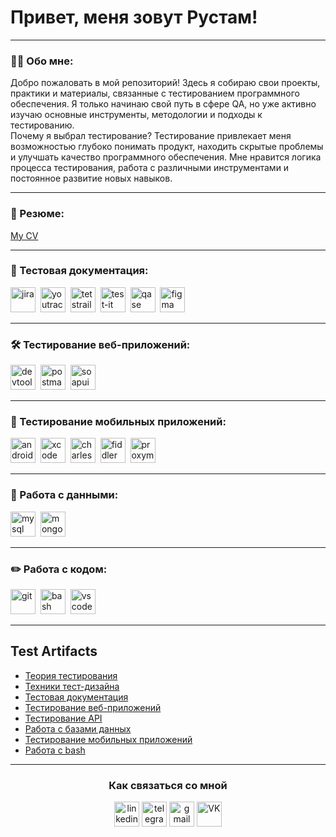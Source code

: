 # Привет, меня зовут Рустам!

---

### 👨‍💻 Обо мне:

Добро пожаловать в мой репозиторий! Здесь я собираю свои проекты, практики и материалы, связанные с тестированием программного обеспечения. Я только начинаю свой путь в сфере QA, но уже активно изучаю основные инструменты, методологии и подходы к тестированию.  
Почему я выбрал тестирование?
Тестирование привлекает меня возможностью глубоко понимать продукт, находить скрытые проблемы и улучшать качество программного обеспечения. Мне нравится логика процесса тестирования, работа с различными инструментами и постоянное развитие новых навыков.

---

### 📝 Резюме:
  <a href="[https://disk.yandex.ru/i/WmKSV1b3wUgTYw](https://disk.yandex.ru/i/TzNIopaxOa6pVQ)">My CV</a>  </li>

---

### 📁 Тестовая документация: 

<div>
  <img src="https://cdn.jsdelivr.net/gh/devicons/devicon/icons/jira/jira-original.svg" title="jira" alt="jira" width="40" height="40"/>&nbsp
  <img src="https://upload.wikimedia.org/wikipedia/commons/thumb/8/8d/YouTrack_Icon.svg/1024px-YouTrack_Icon.svg.png?20200803082248" title="youtrack" alt="youtrack" width="40" height="40"/>&nbsp
  <img src="https://codahosted.io/packs/21236/unversioned/assets/LOGO/ba1091c59bab89cd2fd0f289622731fe16113d7b00905abe64759c313a4b73b76c1b0426076ed76cb74752234c734131df46992d5b8b48fc13e264240e4f7119f736cfeb64df36ded54b5cbf6198b9cadedf18dd0cac5c7dbcd16e6336c29363cd1292ba" title="testrail" alt="tetstrail" width="40" height="40"/>&nbsp
  <img src="https://docs.testit.software/images/testit_logo_icon_blue.png" title="test-it" alt="test-it" width="40" height="40"/>&nbsp
  <img src="https://luna1.co/eb0187.png" title="qase" alt="qase" width="40" height="40"/>&nbsp
  <img src="https://cdn.jsdelivr.net/gh/devicons/devicon/icons/figma/figma-original.svg" title="figma" alt="figma" width="40" height="40"/>&nbsp
</div>

---

### 🛠 Тестирование веб-приложений:

<div>
  <img src="https://d33wubrfki0l68.cloudfront.net/38b5c953a4667366685d55db55d057c86db1fc54/a0fdc/static/acae6b24d940347661ca901ea07f47c1/chrome-dev-logo-icon.png" title="devtools" alt="devtools" width="40" height="40"/>&nbsp
  <img src="https://uxwing.com/wp-content/themes/uxwing/download/brands-and-social-media/postman-icon.png" title="postman" alt="postman" width="40" height="40"/>&nbsp
  <img src="https://static0.smartbear.co/smartbearbrand/media/images/home/soapui-icon.svg" title="soapui" alt="soapui" width="40" height="40"/>&nbsp
</div>

---

### 📱 Тестирование мобильных приложений:

<div>
  <img src="https://cdn.jsdelivr.net/gh/devicons/devicon/icons/androidstudio/androidstudio-original.svg" title="android-studio" alt="android-studio" width="40" height="40"/>&nbsp
  <img src="https://cdn.jsdelivr.net/gh/devicons/devicon/icons/xcode/xcode-original.svg" title="xcode" alt="xcode" width="40" height="40"/>&nbsp
  <img src="https://user-images.githubusercontent.com/15472/41327135-e4bf090c-6eca-11e8-9b76-032e8e2b0707.png" title="charles-proxy" alt="charles-proxy" width="40" height="40"/>&nbsp
  <img src="https://www.megaleechers.com/storage/Fiddler-Everywhere-Icon.png" title="fiddler" alt="fiddler" width="40" height="40"/>&nbsp
  <img src="https://s3.amazonaws.com/s3.roaringapps.com/assets/icons/1605177784429-Proxyman.png" title="proxyman" alt="proxyman" width="40" height="40"/>&nbsp
</div>


---

### 💾 Работа с данными:

<div>
  <img src="https://cdn.jsdelivr.net/gh/devicons/devicon/icons/mysql/mysql-original.svg" title="mysql" alt="mysql" width="40" height="40"/>&nbsp
  <img src="https://cdn.jsdelivr.net/gh/devicons/devicon/icons/mongodb/mongodb-original.svg" title="mongodb" alt="mongodb" width="40" height="40"/>&nbsp
</div>

---

### ✏️ Работа с кодом:

<div>
  <img src="https://cdn.jsdelivr.net/gh/devicons/devicon/icons/git/git-original.svg" title="git" alt="git" width="40" height="40"/>&nbsp
  <img src="https://upload.wikimedia.org/wikipedia/commons/thumb/4/4b/Bash_Logo_Colored.svg/1024px-Bash_Logo_Colored.svg.png?20180723054350" title="bash" alt="bash" width="40" height="40"/>&nbsp
  <img src="https://cdn.jsdelivr.net/gh/devicons/devicon/icons/vscode/vscode-original.svg" title="vscode" alt="vscode" width="40" height="40"/>&nbsp
  
</div>

---

</p>
<h2>Test Artifacts </h2>
<p> 
 <ul>
  <li>  <a href="https://github.com/Sayrus444/Theory">Теория тестирования</a>  </li>
<li>  <a href="https://github.com/Sayrus444/Design">Техники тест-дизайна</a>  </li>
<li>  <a href="https://github.com/Sayrus444/Docs"> Тестовая документация </a>   </li>
<li> <a href="https://github.com/Sayrus444/Web">Тестирование веб-приложений</a>   </li>
<li>  <a href="https://github.com/Sayrus444/API">Тестирование API</a>  </li>
<li>  <a href="https://github.com/Sayrus444/Database"> Работа с базами данных</a>   </li>
<li> <a href="https://github.com/Sayrus444/Mobile">Тестирование мобильных приложений</a>  </li>
<li> <a href="https://github.com/Sayrus444/git_bash"> Работа с bash </a>  </li>
</ul>

---

</p>
<h3 align="center"> Как связаться со мной </h3>
<p align="center">
<a href= "mailto:say.rus44@mail.ru"><img src="https://play-lh.googleusercontent.com/yVc-bdEeogx-PWeUXenc8Ugfm-t-hsIsFZ-IbzM-JB4il9qL-bkR4LsiasTuDM2Bag" width="40" height="40" alt="linkedin"/></a>
<a href= "https://t.me/SayRus44"><img src="https://img.icons8.com/?size=512&id=63306&format=png" width="40" height="40" alt="telegram"/></a>
<a href= "mailto:say.rus4444@gmail.com"><img src="https://img.icons8.com/?size=512&id=P7UIlhbpWzZm&format=png" width="40" height="40" alt="gmail"/></a>
<a href="https://vk.com/id49562802" target="_blank"><img src="https://cdn-icons-png.flaticon.com/512/5968/5968835.png" width="40" height="40" alt="VK" /></a>
</p>

<!-- ### 💻 Пройденные курсы:

| Курсы                                                           | Дата              |
| ----------------------------------------------------------------| :---------------: |
| https://rusau.net/ "Пакет Junior"                            | 11/2024 - 02/2025 |

--- -->

<!-- ![Visitor Badge](https://visitor-badge.laobi.icu/badge?page_id=testrusau) -->


<!--
**Sayrus444/Sayrus444** is a ✨ _special_ ✨ repository because its `README.md` (this file) appears on your GitHub profile.

Here are some ideas to get you started:

- 🔭 I’m currently working on ...
- 🌱 I’m currently learning ...
- 👯 I’m looking to collaborate on ...
- 🤔 I’m looking for help with ...
- 💬 Ask me about ...
- 📫 How to reach me: ...
- 😄 Pronouns: ...
- ⚡ Fun fact: ...
-->
